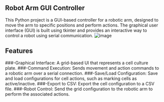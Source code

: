 ## Robot Arm GUI Controller
This Python project is a GUI-based controller for a robotic arm, designed to move the arm to specific positions and perform actions. The graphical user interface (GUI) is built using tkinter and provides an interactive way to control a robot using serial communication.
![image](https://github.com/user-attachments/assets/63245aba-d139-417a-9ef5-84051b458006)

## Features
###-Graphical Interface: A grid-based UI that represents a cell culture plate.
###-Command Execution: Sends movement and action commands to a robotic arm over a serial connection.
###-Save/Load Configuration: Save and load configurations for cell actions, such as marking cells as active/inactive.
###-Export to CSV: Export the cell configuration to a CSV file.
###-Robot Control: Send the grid configuration to the robotic arm to perform the associated actions.

